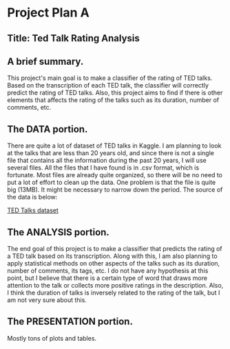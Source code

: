# Project Plan A

## Title: Ted Talk Rating Analysis

## A brief summary.

This project's main goal is to make a classifier of the rating of TED talks. Based on the transcription of each TED talk, the classifier will correctly predict the rating of TED talks. Also, this project aims to find if there is other elements that affects the rating of the talks such as its duration, number of comments, etc.

## The DATA portion.

There are quite a lot of dataset of TED talks in Kaggle. I am planning to look at the talks that are less than 20 years old, and since there is not a single file that contains all the information during the past 20 years, I will use several files. All the files that I have found is in .csv format, which is fortunate. Most files are already quite organized, so there will be no need to put a lot of effort to clean up the data. One problem is that the file is quite big (13MB). It might be necessary to narrow down the period. The source of the data is below:

[TED Talks dataset](https://www.kaggle.com/datasets/rounakbanik/ted-talks)

## The ANALYSIS portion.

The end goal of this project is to make a classifier that predicts the rating of a TED talk based on its transcription. Along with this, I am also planning to apply statistical methods on other aspects of the talks such as its duration, number of comments, its tags, etc. I do not have any hypothesis at this point, but I believe that there is a certain type of word that draws more attention to the talk or collects more positive ratings in the description. Also, I think the duration of talks is inversely related to the rating of the talk, but I am not very sure about this.

## The PRESENTATION portion. 
Mostly tons of plots and tables.